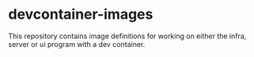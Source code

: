 # devcontainer-images
This repository contains image definitions for working on either the infra, server or ui program with a dev container.
